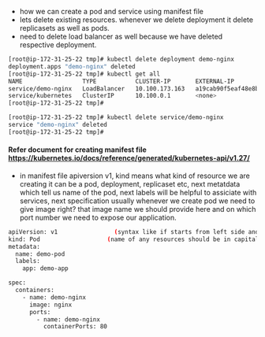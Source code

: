 - how we can create a pod and service using manifest file
- lets delete existing resources. whenever we delete deployment it delete replicasets as well as pods.
- need to delete load balancer as well because we have deleted respective deployment.
```sh
[root@ip-172-31-25-22 tmp]# kubectl delete deployment demo-nginx
deployment.apps "demo-nginx" deleted
[root@ip-172-31-25-22 tmp]# kubectl get all
NAME                 TYPE           CLUSTER-IP       EXTERNAL-IP                                                               PORT(S)        AGE
service/demo-nginx   LoadBalancer   10.100.173.163   a19cab90f5eaf48e8be7b05aac110fa0-1375601859.us-east-1.elb.amazonaws.com   80:32088/TCP   30m
service/kubernetes   ClusterIP      10.100.0.1       <none>                                                                    443/TCP        3h20m
[root@ip-172-31-25-22 tmp]#
```
```sh
[root@ip-172-31-25-22 tmp]# kubectl delete service/demo-nginx
service "demo-nginx" deleted
[root@ip-172-31-25-22 tmp]#
```

#### Refer document for creating manifest file https://kubernetes.io/docs/reference/generated/kubernetes-api/v1.27/

- in manifest file apiversion v1, kind means what kind of resource we are creating it can be a pod, deployment, replicaset etc, next metatdata which tell us name of the pod, next labels will be helpful to assiciate with services, next specification usually whenever we create pod we need to give image right? that image name we should provide here and on which port number we need to expose our application.

```sh
apiVersion: v1                (syntax like if starts from left side and have two words like api and version so first letter of first word will samll and second work ka first letter capital)
kind: Pod                   (name of any resources should be in capital, as right side value should be in capital)
metadata: 
  name: demo-pod
  labels:
    app: demo-app

spec:
  containers:
    - name: demo-nginx
      image: nginx
      ports: 
        - name: demo-nginx
          containerPorts: 80
```
